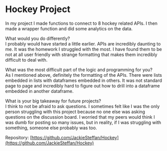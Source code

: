 # Hockey Project  
  
In my project I made functions to connect to 8 hockey related APIs. I then made a wrapper function and did some analytics on the data.  
  
What would you do differently?  
I probably would have started a little earlier. APIs are incredibly daunting to me. It was the homework I struggled with the most. I have found them to be not at all user friendly with strange formatting that makes them incredibly difficult to deal with.  
  
What was the most difficult part of the logic and programming for you?  
As I mentioned above, definitely the formatting of the APIs. There were lists embedded in lists with dataframes embedded in others. It was not standard page to page and incredibly hard to figure out how to drill into a dataframe embedded in another dataframe.  
  
What is your big takeaway for future projects?  
I think to not be afraid to ask questions. I sometimes felt like I was the only person struggling with this project because no one else was asking questions on the discussion board. I worried that my peers would think I was dumb for posting so many issues, but in reality, if I was struggling with something, someone else probably was too.  
  
  
Repository: [https://github.com/JackieSteffan/Hockey](https://github.com/JackieSteffan/Hockey)  
